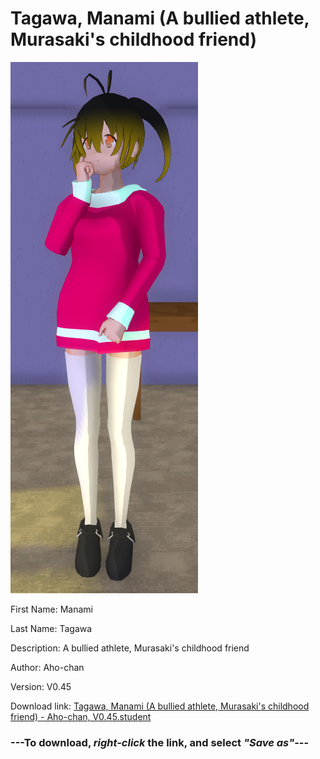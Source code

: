 # Tagawa, Manami (A bullied athlete, Murasaki's childhood friend)

<img src = "https://raw.githubusercontent.com/Arbiter1223/Daigaku-Gurashi-Custom-Students/master/Students/Files/Tagawa%2C%20Manami%20(A%20bullied%20athlete%2C%20Murasaki's%20childhood%20friend).png">

First Name: Manami

Last Name: Tagawa

Description: A bullied athlete, Murasaki's childhood friend

Author: Aho-chan

Version: V0.45

Download link: <a href="https://raw.githubusercontent.com/Arbiter1223/Daigaku-Gurashi-Custom-Students/master/Students/Files/Tagawa%2C%20Manami%20(A%20bullied%20athlete%2C%20Murasaki's%20childhood%20friend)%20-%20Aho-chan%2C%20V0.45.student">Tagawa, Manami (A bullied athlete, Murasaki's childhood friend) - Aho-chan, V0.45.student</a>

### ---**To download, _right-click_ the link, and select _"Save as"_**---
